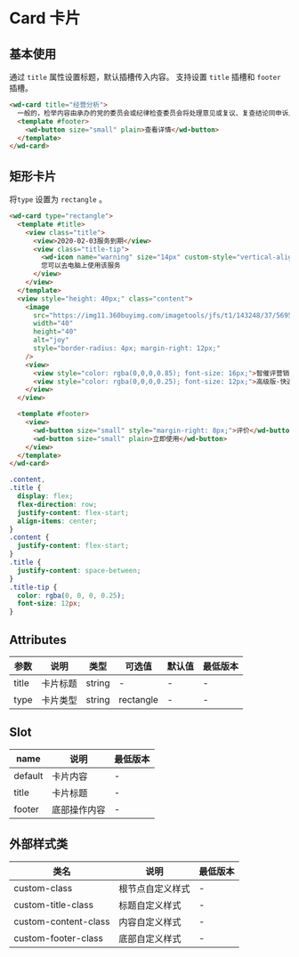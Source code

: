 # Card 卡片

## 基本使用

通过 `title` 属性设置标题，默认插槽传入内容。
支持设置 `title` 插槽和 `footer` 插槽。

```html
<wd-card title="经营分析">
  一般的，检举内容由承办的党的委员会或纪律检查委员会将处理意见或复议、复查结论同申诉人见面，听取其意见。复议、复查的结论和决定，应交给申诉人一份。
  <template #footer>
    <wd-button size="small" plain>查看详情</wd-button>
  </template>
</wd-card>
```

## 矩形卡片

将`type` 设置为 `rectangle` 。

```html
<wd-card type="rectangle">
  <template #title>
    <view class="title">
      <view>2020-02-03服务到期</view>
      <view class="title-tip">
        <wd-icon name="warning" size="14px" custom-style="vertical-align: bottom" />
        您可以去电脑上使用该服务
      </view>
    </view>
  </template>
  <view style="height: 40px;" class="content">
    <image
      src="https://img11.360buyimg.com/imagetools/jfs/t1/143248/37/5695/265818/5f3a8546E98d998a4/745897ca9c9e474b.jpg"
      width="40"
      height="40"
      alt="joy"
      style="border-radius: 4px; margin-right: 12px;"
    />
    <view>
      <view style="color: rgba(0,0,0,0.85); font-size: 16px;">智催评营销</view>
      <view style="color: rgba(0,0,0,0.25); font-size: 12px;">高级版-快速吸粉 | 周期一年</view>
    </view>
  </view>

  <template #footer>
    <view>
      <wd-button size="small" style="margin-right: 8px;">评价</wd-button>
      <wd-button size="small" plain>立即使用</wd-button>
    </view>
  </template>
</wd-card>
```

```scss
.content,
.title {
  display: flex;
  flex-direction: row;
  justify-content: flex-start;
  align-items: center;
}
.content {
  justify-content: flex-start;
}
.title {
  justify-content: space-between;
}
.title-tip {
  color: rgba(0, 0, 0, 0.25);
  font-size: 12px;
}
```

## Attributes

| 参数  | 说明     | 类型   | 可选值    | 默认值 | 最低版本 |
| ----- | -------- | ------ | --------- | ------ | -------- |
| title | 卡片标题 | string | -         | -      | -        |
| type  | 卡片类型 | string | rectangle | -      | -        |

## Slot

| name    | 说明         | 最低版本 |
| ------- | ------------ | -------- |
| default | 卡片内容     | -        |
| title   | 卡片标题     | -        |
| footer  | 底部操作内容 | -        |

## 外部样式类

| 类名                 | 说明             | 最低版本 |
| -------------------- | ---------------- | -------- |
| custom-class         | 根节点自定义样式 | -        |
| custom-title-class   | 标题自定义样式   | -        |
| custom-content-class | 内容自定义样式   | -        |
| custom-footer-class  | 底部自定义样式   | -        |
